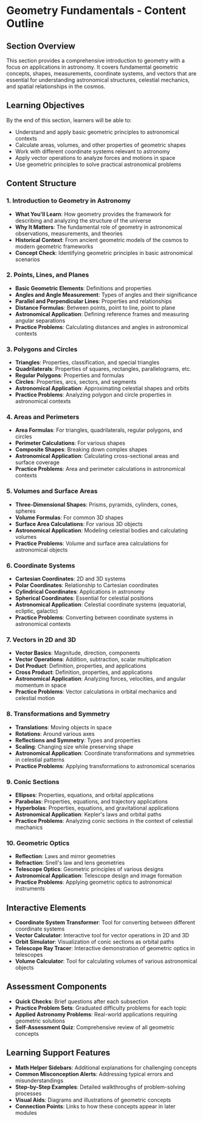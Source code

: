 # Geometry Fundamentals - Content Outline

## Section Overview
This section provides a comprehensive introduction to geometry with a focus on applications in astronomy. It covers fundamental geometric concepts, shapes, measurements, coordinate systems, and vectors that are essential for understanding astronomical structures, celestial mechanics, and spatial relationships in the cosmos.

## Learning Objectives
By the end of this section, learners will be able to:
- Understand and apply basic geometric principles to astronomical contexts
- Calculate areas, volumes, and other properties of geometric shapes
- Work with different coordinate systems relevant to astronomy
- Apply vector operations to analyze forces and motions in space
- Use geometric principles to solve practical astronomical problems

## Content Structure

### 1. Introduction to Geometry in Astronomy
- **What You'll Learn**: How geometry provides the framework for describing and analyzing the structure of the universe
- **Why It Matters**: The fundamental role of geometry in astronomical observations, measurements, and theories
- **Historical Context**: From ancient geometric models of the cosmos to modern geometric frameworks
- **Concept Check**: Identifying geometric principles in basic astronomical scenarios

### 2. Points, Lines, and Planes
- **Basic Geometric Elements**: Definitions and properties
- **Angles and Angle Measurement**: Types of angles and their significance
- **Parallel and Perpendicular Lines**: Properties and relationships
- **Distance Formulas**: Between points, point to line, point to plane
- **Astronomical Application**: Defining reference frames and measuring angular separations
- **Practice Problems**: Calculating distances and angles in astronomical contexts

### 3. Polygons and Circles
- **Triangles**: Properties, classification, and special triangles
- **Quadrilaterals**: Properties of squares, rectangles, parallelograms, etc.
- **Regular Polygons**: Properties and formulas
- **Circles**: Properties, arcs, sectors, and segments
- **Astronomical Application**: Approximating celestial shapes and orbits
- **Practice Problems**: Analyzing polygon and circle properties in astronomical contexts

### 4. Areas and Perimeters
- **Area Formulas**: For triangles, quadrilaterals, regular polygons, and circles
- **Perimeter Calculations**: For various shapes
- **Composite Shapes**: Breaking down complex shapes
- **Astronomical Application**: Calculating cross-sectional areas and surface coverage
- **Practice Problems**: Area and perimeter calculations in astronomical contexts

### 5. Volumes and Surface Areas
- **Three-Dimensional Shapes**: Prisms, pyramids, cylinders, cones, spheres
- **Volume Formulas**: For common 3D shapes
- **Surface Area Calculations**: For various 3D objects
- **Astronomical Application**: Modeling celestial bodies and calculating volumes
- **Practice Problems**: Volume and surface area calculations for astronomical objects

### 6. Coordinate Systems
- **Cartesian Coordinates**: 2D and 3D systems
- **Polar Coordinates**: Relationship to Cartesian coordinates
- **Cylindrical Coordinates**: Applications in astronomy
- **Spherical Coordinates**: Essential for celestial positions
- **Astronomical Application**: Celestial coordinate systems (equatorial, ecliptic, galactic)
- **Practice Problems**: Converting between coordinate systems in astronomical contexts

### 7. Vectors in 2D and 3D
- **Vector Basics**: Magnitude, direction, components
- **Vector Operations**: Addition, subtraction, scalar multiplication
- **Dot Product**: Definition, properties, and applications
- **Cross Product**: Definition, properties, and applications
- **Astronomical Application**: Analyzing forces, velocities, and angular momentum in space
- **Practice Problems**: Vector calculations in orbital mechanics and celestial motion

### 8. Transformations and Symmetry
- **Translations**: Moving objects in space
- **Rotations**: Around various axes
- **Reflections and Symmetry**: Types and properties
- **Scaling**: Changing size while preserving shape
- **Astronomical Application**: Coordinate transformations and symmetries in celestial patterns
- **Practice Problems**: Applying transformations to astronomical scenarios

### 9. Conic Sections
- **Ellipses**: Properties, equations, and orbital applications
- **Parabolas**: Properties, equations, and trajectory applications
- **Hyperbolas**: Properties, equations, and gravitational applications
- **Astronomical Application**: Kepler's laws and orbital paths
- **Practice Problems**: Analyzing conic sections in the context of celestial mechanics

### 10. Geometric Optics
- **Reflection**: Laws and mirror geometries
- **Refraction**: Snell's law and lens geometries
- **Telescope Optics**: Geometric principles of various designs
- **Astronomical Application**: Telescope design and image formation
- **Practice Problems**: Applying geometric optics to astronomical instruments

## Interactive Elements
- **Coordinate System Transformer**: Tool for converting between different coordinate systems
- **Vector Calculator**: Interactive tool for vector operations in 2D and 3D
- **Orbit Simulator**: Visualization of conic sections as orbital paths
- **Telescope Ray Tracer**: Interactive demonstration of geometric optics in telescopes
- **Volume Calculator**: Tool for calculating volumes of various astronomical objects

## Assessment Components
- **Quick Checks**: Brief questions after each subsection
- **Practice Problem Sets**: Graduated difficulty problems for each topic
- **Applied Astronomy Problems**: Real-world applications requiring geometric solutions
- **Self-Assessment Quiz**: Comprehensive review of all geometric concepts

## Learning Support Features
- **Math Helper Sidebars**: Additional explanations for challenging concepts
- **Common Misconception Alerts**: Addressing typical errors and misunderstandings
- **Step-by-Step Examples**: Detailed walkthroughs of problem-solving processes
- **Visual Aids**: Diagrams and illustrations of geometric concepts
- **Connection Points**: Links to how these concepts appear in later modules
